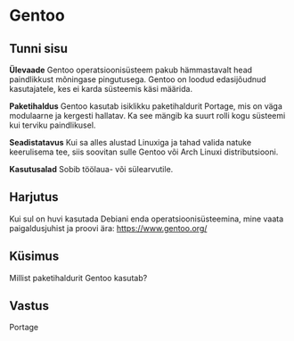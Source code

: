 # Gentoo

## Tunni sisu


<b>Ülevaade</b>
Gentoo operatsioonisüsteem pakub hämmastavalt head paindlikkust mõningase pingutusega. Gentoo on loodud edasijõudnud kasutajatele, kes ei karda süsteemis käsi määrida.

<b>Paketihaldus</b>
Gentoo kasutab isiklikku paketihaldurit Portage, mis on väga modulaarne ja kergesti hallatav. Ka see mängib ka suurt rolli kogu süsteemi kui terviku paindlikusel.

<b>Seadistatavus</b>
Kui sa alles alustad Linuxiga ja tahad valida natuke keerulisema tee, siis soovitan sulle Gentoo või Arch Linuxi distributsiooni.

<b>Kasutusalad</b>
Sobib töölaua- või sülearvutile.

## Harjutus

Kui sul on huvi kasutada Debiani enda operatsioonisüsteemina, mine vaata paigaldusjuhist ja proovi ära: <a href='https://www.gentoo.org/'>https://www.gentoo.org/</a>

## Küsimus

Millist paketihaldurit Gentoo kasutab?

## Vastus

Portage
 

